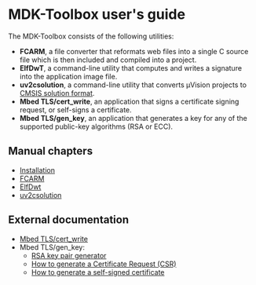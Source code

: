 # MDK-Toolbox user's guide

The MDK-Toolbox consists of the following utilities:

- **FCARM**, a file converter that reformats web files into a single C source file which is then included and compiled into a project.
- **ElfDwT**, a command-line utility that computes and writes a signature into the application image file.
- **uv2csolution**, a command-line utility that converts µVision projects to [CMSIS solution format](https://github.com/Open-CMSIS-Pack/cmsis-toolbox/blob/main/docs/YML-Input-Format.md).
- **Mbed TLS/cert_write**, an application that signs a certificate signing request, or self-signs a certificate.
- **Mbed TLS/gen_key**, an application that generates a key for any of the supported public-key algorithms (RSA or ECC).

## Manual chapters

- [Installation](./01_installation.md)
- [FCARM](./02_fcarm.md)
- [ElfDwt](./03_elfdwt.md)
- [uv2csolution](./04_uv2csolution.md)

## External documentation

- [Mbed TLS/cert_write](https://mbed-tls.readthedocs.io/en/latest/kb/how-to/generate-a-self-signed-certificate/#command-to-generate-a-self-signed-certificate)
- Mbed TLS/gen_key:
  - [RSA key pair generator](https://mbed-tls.readthedocs.io/en/latest/kb/cryptography/rsa-key-pair-generator/)
  - [How to generate a Certificate Request (CSR)](https://mbed-tls.readthedocs.io/en/latest/kb/how-to/generate-a-certificate-request-csr/)
  - [How to generate a self-signed certificate](https://mbed-tls.readthedocs.io/en/latest/kb/how-to/generate-a-self-signed-certificate/)
